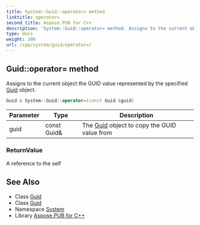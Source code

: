 ```yaml
---
title: System::Guid::operator= method
linktitle: operator=
second_title: Aspose.PUB for C++
description: 'System::Guid::operator= method. Assigns to the current object the GUID value represented by the specified Guid object in C++.'
type: docs
weight: 300
url: /cpp/system/guid/operator=/
---
```

## Guid::operator= method


Assigns to the current object the GUID value represented by the specified [Guid](../) object.

```cpp
Guid & System::Guid::operator=(const Guid &guid)
```


| Parameter | Type | Description |
| --- | --- | --- |
| guid | const Guid\& | The [Guid](../) object to copy the GUID value from |

### ReturnValue

A reference to the self

## See Also

* Class [Guid](../)
* Class [Guid](../)
* Namespace [System](../../)
* Library [Aspose.PUB for C++](../../../)
